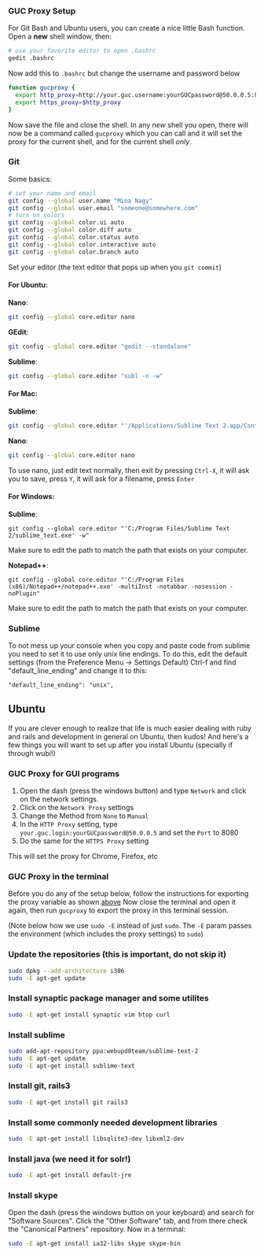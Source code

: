 ### GUC Proxy Setup
For Git Bash and Ubuntu users, you can create a nice little Bash function. Open a **new** shell window, then:
```sh
# use your favorite editor to open .bashrc
gedit .bashrc
```
Now add this to `.bashrc` but change the username and password below
```sh
function gucproxy {
  export http_proxy=http://your.guc.username:yourGUCpassword@50.0.0.5:8080
  export https_proxy=$http_proxy
}
```
Now save the file and close the shell. In any *new* shell you open, there will now be a command called `gucproxy` which you can call and it will set the proxy for the current shell, and for the current shell *only*.

### Git
Some basics:
```sh
# set your name and email
git config --global user.name "Mina Nagy"
git config --global user.email "someone@somewhere.com"
# turn on colors
git config --global color.ui auto
git config --global color.diff auto
git config --global color.status auto
git config --global color.interactive auto
git config --global color.branch auto
```
Set your editor (the text editor that pops up when you `git commit`)  
#### For Ubuntu:
**Nano**:  
```sh
git config --global core.editor nano
```
**GEdit**:  
```sh
git config --global core.editor "gedit --standalone"
```
**Sublime**:  
```sh
git config --global core.editor "subl -n -w"
```

#### For Mac:
**Sublime**:  
```sh
git config --global core.editor "'/Applications/Sublime Text 2.app/Contents/MacOS/Sublime Text 2' -w"
```
**Nano**:  
```sh
git config --global core.editor nano
```
To use nano, just edit text normally, then exit by pressing `Ctrl-X`, it will ask you to save, press `Y`, it will ask for a filename, press `Enter`

#### For Windows:
**Sublime**:  
```
git config --global core.editor "'C:/Program Files/Sublime Text 2/sublime_text.exe' -w"
```
Make sure to edit the path to match the path that exists on your computer.

**Notepad++**:  
```
git config --global core.editor "'C:/Program Files (x86)/Notepad++/notepad++.exe' -multiInst -notabbar -nosession -noPlugin"
```
Make sure to edit the path to match the path that exists on your computer.

### Sublime
To not mess up your console when you copy and paste code from sublime you need to set it to use only unix line endings. To do this, edit the default settings (from the Preference Menu -> Settings Default)
Ctrl-f and find "default_line_ending" and change it to this:
```
"default_line_ending": "unix",
```
 
## Ubuntu
If you are clever enough to realize that life is much easier dealing with ruby and rails and development in general on Ubuntu, then kudos! And here's a few things you will want to set up after you install Ubuntu (specially if through wubi!)

### GUC Proxy for GUI programs
1. Open the dash (press the windows button) and type `Network` and click on the network settings.  
2. Click on the `Network Proxy` settings
3. Change the Method from `None` to `Manual`
4. In the `HTTP Proxy` setting, type `your.guc.login:yourGUCpassword@50.0.0.5` and set the `Port` to 8080
5. Do the same for the `HTTPS Proxy` setting

This will set the proxy for Chrome, Firefox, etc

### GUC Proxy in the terminal
Before you do any of the setup below, follow the instructions for exporting the proxy variable as shown [above](configuring-your-environment#guc-proxy-setup)
Now close the terminal and open it again, then run `gucproxy` to export the proxy in this terminal session.

(Note below how we use `sudo -E` instead of just `sudo`. The `-E` param passes the environment (which includes the proxy settings) to `sudo`)

### Update the repositories (this is **important**, do not skip it)
```sh
sudo dpkg --add-architecture i386
sudo -E apt-get update
```

### Install synaptic package manager and some utilites
```sh
sudo -E apt-get install synaptic vim htop curl
```

### Install sublime
```sh
sudo add-apt-repository ppa:webupd8team/sublime-text-2
sudo -E apt-get update
sudo -E apt-get install sublime-text
```

### Install git, rails3
```sh
sudo -E apt-get install git rails3
```

### Install some commonly needed development libraries
```sh
sudo -E apt-get install libsqlite3-dev libxml2-dev
```

### Install java (we need it for solr!)
```sh
sudo -E apt-get install default-jre
```

### Install skype
Open the dash (press the windows button on your keyboard) and search for "Software Sources". Click the "Other Software" tab, and from there check the "Canonical Partners" repository. Now in a terminal:
```sh
sudo -E apt-get install ia32-libs skype skype-bin
```